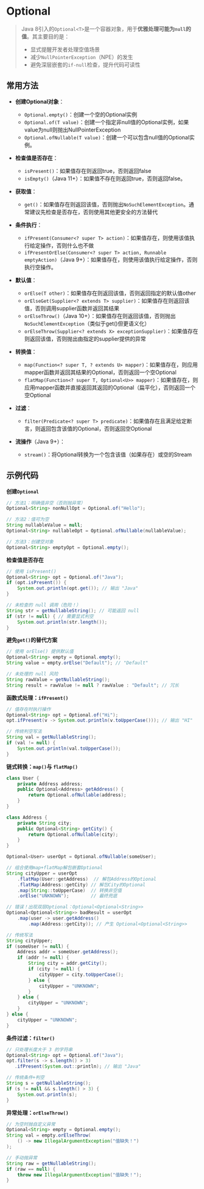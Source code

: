# Optional

> Java 8引入的`Optional<T>`是一个容器对象，用于**优雅处理可能为`null`的值**。其主要目的是：
>
> - 显式提醒开发者处理空值场景
> - 减少`NullPointerException`（NPE）的发生
> - 避免深层嵌套的`if-null`检查，提升代码可读性

## 常用方法

- **创建Optional对象**：
  - `Optional.empty()`：创建一个空的Optional实例
  - `Optional.of(T value)`：创建一个指定非null值的Optional实例，如果value为null则抛出NullPointerException
  - `Optional.ofNullable(T value)`：创建一个可以包含null值的Optional实例。

- **检查值是否存在**：
  - `isPresent()`：如果值存在则返回true，否则返回false
  - `isEmpty()`（Java 11+）：如果值不存在则返回true，否则返回false。

- **获取值**：
  - `get()`：如果值存在则返回该值，否则抛出`NoSuchElementException`。通常建议先检查是否存在，否则使用其他更安全的方法替代

- **条件执行**：
  - `ifPresent(Consumer<? super T> action)`：如果值存在，则使用该值执行给定操作，否则什么也不做
  - `ifPresentOrElse(Consumer<? super T> action, Runnable emptyAction)`（Java 9+）：如果值存在，则使用该值执行给定操作，否则执行空操作。

- **默认值**：
  - `orElse(T other)`：如果值存在则返回该值，否则返回指定的默认值other
  - `orElseGet(Supplier<? extends T> supplier)`：如果值存在则返回该值，否则调用supplier函数并返回其结果
  - `orElseThrow()`（Java 10+）：如果值存在则返回该值，否则抛出`NoSuchElementException`（类似于get()但更语义化）
  - `orElseThrow(Supplier<? extends X> exceptionSupplier)`：如果值存在则返回该值，否则抛出由指定的supplier提供的异常

- **转换值**：
  - `map(Function<? super T, ? extends U> mapper)`：如果值存在，则应用mapper函数并返回其结果的Optional，否则返回一个空Optional
  - `flatMap(Function<? super T, Optional<U>> mapper)`：如果值存在，则应用mapper函数并直接返回其返回的Optional（扁平化），否则返回一个空Optional

- **过滤**：
  - `filter(Predicate<? super T> predicate)`：如果值存在且满足给定断言，则返回包含该值的Optional，否则返回空Optional

- **流操作**（Java 9+）：
  - `stream()`：将Optional转换为一个包含该值（如果存在）或空的Stream

## 示例代码

**创建`Optional`**

```java
// 方法1：明确值非空（否则抛异常）
Optional<String> nonNullOpt = Optional.of("Hello"); 

// 方法2：值可为空
String nullableValue = null;
Optional<String> nullableOpt = Optional.ofNullable(nullableValue);

// 方法3：创建空对象
Optional<String> emptyOpt = Optional.empty();
```

**检查值是否存在**

```java
// 使用 isPresent()
Optional<String> opt = Optional.of("Java");
if (opt.isPresent()) {
    System.out.println(opt.get()); // 输出 "Java"
}

// 未检查的 null 调用（危险！）
String str = getNullableString(); // 可能返回 null
if (str != null) { // 需要显式判空
    System.out.println(str.length());
}
```

**避免`get()`的替代方案**

```java
// 使用 orElse() 提供默认值
Optional<String> empty = Optional.empty();
String value = empty.orElse("Default"); // "Default"

// 未处理的 null 风险
String rawValue = getNullableString();
String result = rawValue != null ? rawValue : "Default"; // 冗长
```

**函数式处理：`ifPresent()`**

```java
// 值存在时执行操作
Optional<String> opt = Optional.of("Hi");
opt.ifPresent(v -> System.out.println(v.toUpperCase())); // 输出 "HI"

// 传统判空写法
String val = getNullableString();
if (val != null) {
    System.out.println(val.toUpperCase());
}
```

**链式转换：`map()`与 `flatMap()`**

```java
class User {
    private Address address;
    public Optional<Address> getAddress() { 
        return Optional.ofNullable(address);
    }
}

class Address {
    private String city;
    public Optional<String> getCity() {
        return Optional.ofNullable(city);
    }
}

Optional<User> userOpt = Optional.ofNullable(someUser);

// 组合使用map+flatMap解包嵌套Optional
String cityUpper = userOpt
    .flatMap(User::getAddress)  // 解包Address的Optional
    .flatMap(Address::getCity) // 解包City的Optional
    .map(String::toUpperCase)  // 转换非空值
    .orElse("UNKNOWN");        // 最终兜底

// 错误！出现双层Optional：Optional<Optional<String>>
Optional<Optional<String>> badResult = userOpt
    .map(user -> user.getAddress()
        .map(Address::getCity)); // 产生 Optional<Optional<String>>

// 传统写法
String cityUpper;
if (someUser != null) {
    Address addr = someUser.getAddress();
    if (addr != null) {
        String city = addr.getCity();
        if (city != null) {
            cityUpper = city.toUpperCase();
        } else {
            cityUpper = "UNKNOWN";
        }
    } else {
        cityUpper = "UNKNOWN";
    }
} else {
    cityUpper = "UNKNOWN";
}
```

**条件过滤：`filter()`**

```java
// 只处理长度大于 3 的字符串
Optional<String> opt = Optional.of("Java");
opt.filter(s -> s.length() > 3)
   .ifPresent(System.out::println); // 输出 "Java"

// 传统条件+判空
String s = getNullableString();
if (s != null && s.length() > 3) {
    System.out.println(s);
}
```

**异常处理：`orElseThrow()`**

```java
// 为空时抛自定义异常
Optional<String> empty = Optional.empty();
String val = empty.orElseThrow(
    () -> new IllegalArgumentException("值缺失！")
);

// 手动抛异常
String raw = getNullableString();
if (raw == null) {
    throw new IllegalArgumentException("值缺失！");
}
```